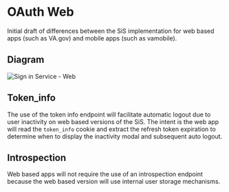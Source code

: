 # OAuth Web
Initial draft of differences between the SiS implementation for web based apps (such as VA.gov) and mobile apps (such as vamobile). 

## Diagram
![Sign in Service - Web](https://user-images.githubusercontent.com/71290526/171727846-73623244-3d42-4f1a-a63c-9edf493eb315.png)

## Token_info
The use of the token info endpoint will facilitate automatic logout due to user inactivity on web based versions of the SiS. The intent is the web app will read the `token_info` cookie and extract the refresh token expiration to determine when to display the inactivity modal and subsequent auto logout.

## Introspection
Web based apps will not require the use of an introspection endpoint because the web based version will use internal user storage mechanisms.
